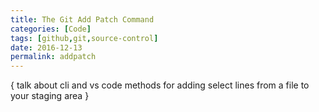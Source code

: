```yaml
---
title: The Git Add Patch Command
categories: [Code]
tags: [github,git,source-control]
date: 2016-12-13
permalink: addpatch
---
```


{ talk about cli and vs code methods for adding select lines from a file to your staging area } 